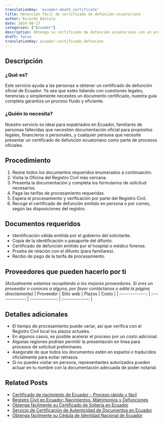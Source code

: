 ```yaml
---
translationKey: 'ecuador-death_certificate'
title: Obtención fácil de certificado de defunción ecuatoriano  
author: Ricardo Batista  
date: 2024-06-27  
categories: ["Ecuador"]  
description: Obtenga su certificado de defunción ecuatoriano con un proceso sencillo y rápido. Ideal para expatriados y quienes necesitan documentos oficiales.  
draft: false  
translationKey: ecuador-certificado_defuncion  
---  
```


## Descripción
### ¿Qué es?
Este servicio ayuda a las personas a obtener un certificado de defunción oficial de Ecuador. Ya sea que estés lidiando con cuestiones legales, herencias o simplemente necesites un documento certificado, nuestra guía completa garantiza un proceso fluido y eficiente.

### ¿Quién lo necesita?
Nuestro servicio es ideal para expatriados en Ecuador, familiares de personas fallecidas que necesiten documentación oficial para propósitos legales, financieros o personales, y cualquier persona que necesite presentar un certificado de defunción ecuatoriano como parte de procesos oficiales.

## Procedimiento

1. Reúne todos los documentos requeridos enumerados a continuación.
2. Visita la Oficina del Registro Civil más cercana.
3. Presenta la documentación y completa los formularios de solicitud necesarios.
4. Paga las tarifas de procesamiento requeridas.
5. Espera el procesamiento y verificación por parte del Registro Civil.
6. Recoge el certificado de defunción emitido en persona o por correo, según las disposiciones del registro.

## Documentos requeridos

- Identificación válida emitida por el gobierno del solicitante.
- Copia de la identificación o pasaporte del difunto.
- Certificado de defunción emitido por el hospital o médico forense.
- Prueba de relación con el difunto (para familiares).
- Recibo de pago de la tarifa de procesamiento.

## Proveedores que pueden hacerlo por ti
_(Actualmente estamos recopilando a los mejores proveedores. Si eres un proveedor o conoces a alguno, por favor contáctanos o edita la página directamente)_
| Proveedor        |     Sitio web     |     Plazos    |      Costo      |
| :-------------: | :-------------: |  :-------------: | :-------------: |

## Detalles adicionales

- El tiempo de procesamiento puede variar, así que verifica con el Registro Civil local los plazos actuales.
- En algunos casos, es posible acelerar el proceso por un costo adicional.
- Algunas regiones podrían permitir la presentación en línea para procesos de solicitud preliminares.
- Asegúrate de que todos los documentos estén en español o traducidos oficialmente para evitar retrasos.
- Si no puedes visitar en persona, representantes autorizados pueden actuar en tu nombre con la documentación adecuada de poder notarial.


## Related Posts

- [Certificado de nacimiento de Ecuador - Proceso rápido y fácil](https://tramitit.com/es/guides/ecuador/certificado_de_nacimiento/)
- [Registro Civil en Ecuador: Nacimientos, Matrimonios y Defunciones](https://tramitit.com/es/guides/ecuador/inscripción_en_el_registro_civil/)
- [Obtenga fácilmente su Certificado de Soltería en Ecuador](https://tramitit.com/es/guides/ecuador/certificado_de_soltería/)
- [Servicio de Certificación de Autenticidad de Documentos en Ecuador](https://tramitit.com/es/guides/ecuador/certificado_de_autenticidad_de_documentos/)
- [Obtenga fácilmente su Cédula de Identidad Nacional de Ecuador](https://tramitit.com/es/guides/ecuador/cédula_de_identidad/)